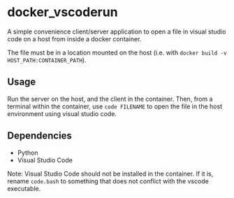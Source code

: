 # docker_vscoderun

A simple convenience client/server application to open a file in visual studio code on a host from inside a docker container.

The file must be in a location mounted on the host (i.e. with `docker build -v HOST_PATH:CONTAINER_PATH`).

## Usage

Run the server on the host, and the client in the container. Then, from a terminal within the container, use `code FILENAME` to open the file in the host environment using visual studio code.

## Dependencies

* Python
* Visual Studio Code

Note: Visual Studio Code should not be installed in the container. If it is, rename `code.bash` to something that does not conflict with the vscode executable.
